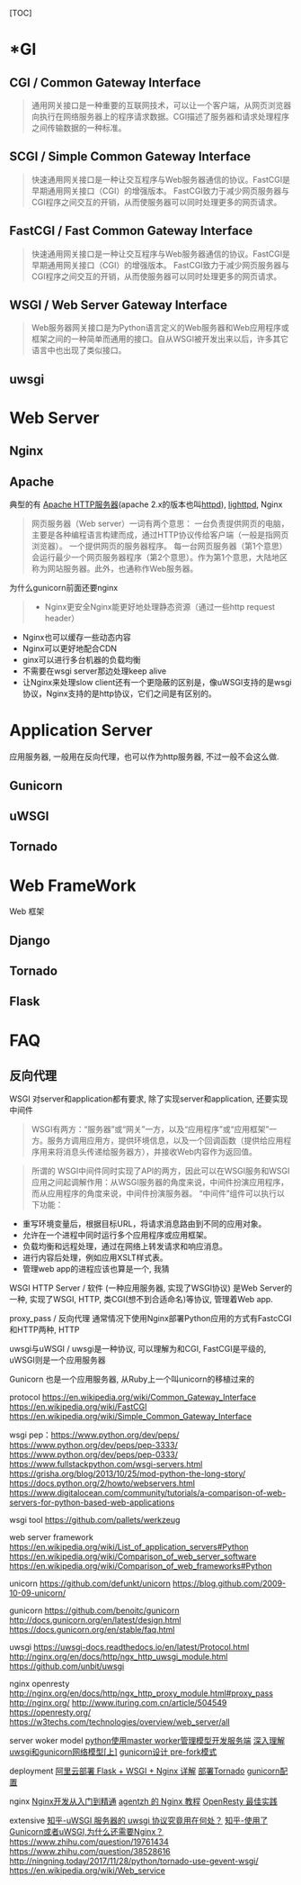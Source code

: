 <!--# CGI, FastCGI, WSGI, Web Server, proxy_pass，uwsgi，uWSGI-->

[TOC]

# *GI
## CGI / Common Gateway Interface
> 通用网关接口是一种重要的互联网技术，可以让一个客户端，从网页浏览器向执行在网络服务器上的程序请求数据。CGI描述了服务器和请求处理程序之间传输数据的一种标准。

## SCGI / Simple Common Gateway Interface
> 快速通用网关接口是一种让交互程序与Web服务器通信的协议。FastCGI是早期通用网关接口（CGI）的增强版本。
FastCGI致力于减少网页服务器与CGI程序之间交互的开销，从而使服务器可以同时处理更多的网页请求。

## FastCGI / Fast Common Gateway Interface
> 快速通用网关接口是一种让交互程序与Web服务器通信的协议。FastCGI是早期通用网关接口（CGI）的增强版本。
FastCGI致力于减少网页服务器与CGI程序之间交互的开销，从而使服务器可以同时处理更多的网页请求。

## WSGI / Web Server Gateway Interface
> Web服务器网关接口是为Python语言定义的Web服务器和Web应用程序或框架之间的一种简单而通用的接口。自从WSGI被开发出来以后，许多其它语言中也出现了类似接口。

## uwsgi


# Web Server
## Nginx

## Apache
典型的有 [Apache HTTP服务器](https://zh.wikipedia.org/wiki/Apache_HTTP_Server)(apache 2.x的版本也叫[httpd](https://github.com/apache/httpd)), [lighttpd](https://zh.wikipedia.org/wiki/Lighttpd), Nginx
> 网页服务器（Web server）一词有两个意思：
一台负责提供网页的电脑，主要是各种编程语言构建而成，通过HTTP协议传给客户端（一般是指网页浏览器）。
一个提供网页的服务器程序。
每一台网页服务器（第1个意思）会运行最少一个网页服务器程序（第2个意思）。作为第1个意思，大陆地区称为网站服务器。此外，也通称作Web服务器。

为什么gunicorn前面还要nginx
> - Nginx更安全Nginx能更好地处理静态资源（通过一些http request header）
- Nginx也可以缓存一些动态内容
- Nginx可以更好地配合CDN
- ginx可以进行多台机器的负载均衡
- 不需要在wsgi server那边处理keep alive
- 让Nginx来处理slow client还有一个更隐蔽的区别是，像uWSGI支持的是wsgi协议，Nginx支持的是http协议，它们之间是有区别的。

# Application Server
应用服务器, 一般用在反向代理，也可以作为http服务器, 不过一般不会这么做.
## Gunicorn

## uWSGI

## Tornado

# Web FrameWork
Web 框架
## Django

## Tornado

## Flask

# FAQ
## 反向代理


WSGI 对server和application都有要求, 除了实现server和application, 还要实现中间件
> WSGI有两方：“服务器”或“网关”一方，以及“应用程序”或“应用框架”一方。服务方调用应用方，提供环境信息，以及一个回调函数（提供给应用程序用来将消息头传递给服务器方），并接收Web内容作为返回值。

> 所谓的 WSGI中间件同时实现了API的两方，因此可以在WSGI服务和WSGI应用之间起调解作用：从WSGI服务器的角度来说，中间件扮演应用程序，而从应用程序的角度来说，中间件扮演服务器。 “中间件”组件可以执行以下功能：
- 重写环境变量后，根据目标URL，将请求消息路由到不同的应用对象。
- 允许在一个进程中同时运行多个应用程序或应用框架。
- 负载均衡和远程处理，通过在网络上转发请求和响应消息。
- 进行内容后处理，例如应用XSLT样式表。
- 管理web app的进程应该也算是一个, 我猜


WSGI HTTP Server / 软件 (一种应用服务器, 实现了WSGI协议)
是Web Server的一种, 实现了WSGI, HTTP, 类CGI(想不到合适命名)等协议, 管理着Web app.

proxy_pass / 反向代理
通常情况下使用Nginx部署Python应用的方式有FastcCGI和HTTP两种, HTTP


uwsgi与uWSGI / uwsgi是一种协议, 可以理解为和CGI, FastCGI是平级的, uWSGI则是一个应用服务器

Gunicorn 也是一个应用服务器, 从Ruby上一个叫unicorn的移植过来的

protocol
https://en.wikipedia.org/wiki/Common_Gateway_Interface
https://en.wikipedia.org/wiki/FastCGI
https://en.wikipedia.org/wiki/Simple_Common_Gateway_Interface

wsgi
pep：https://www.python.org/dev/peps/
https://www.python.org/dev/peps/pep-3333/
https://www.python.org/dev/peps/pep-0333/
https://www.fullstackpython.com/wsgi-servers.html
https://grisha.org/blog/2013/10/25/mod-python-the-long-story/
https://docs.python.org/2/howto/webservers.html
https://www.digitalocean.com/community/tutorials/a-comparison-of-web-servers-for-python-based-web-applications

wsgi tool
https://github.com/pallets/werkzeug

web server framework
https://en.wikipedia.org/wiki/List_of_application_servers#Python
https://en.wikipedia.org/wiki/Comparison_of_web_server_software
https://en.wikipedia.org/wiki/Comparison_of_web_frameworks#Python

unicorn
https://github.com/defunkt/unicorn
https://blog.github.com/2009-10-09-unicorn/

gunicorn
https://github.com/benoitc/gunicorn
http://docs.gunicorn.org/en/latest/design.html
https://docs.gunicorn.org/en/stable/faq.html

uwsgi
https://uwsgi-docs.readthedocs.io/en/latest/Protocol.html
http://nginx.org/en/docs/http/ngx_http_uwsgi_module.html
https://github.com/unbit/uwsgi

nginx openresty
http://nginx.org/en/docs/http/ngx_http_proxy_module.html#proxy_pass
http://nginx.org/
http://www.ituring.com.cn/article/504549
https://openresty.org/
https://w3techs.com/technologies/overview/web_server/all


server woker model
[python使用master worker管理模型开发服务端](http://xiaorui.cc/2015/07/13/python%E4%BD%BF%E7%94%A8master-worker%E7%AE%A1%E7%90%86%E6%A8%A1%E5%9E%8B%E5%BC%80%E5%8F%91%E6%9C%8D%E5%8A%A1%E7%AB%AF/)
[深入理解uwsgi和gunicorn网络模型[上]](http://xiaorui.cc/2017/02/16/%E6%B7%B1%E5%85%A5%E7%90%86%E8%A7%A3uwsgi%E5%92%8Cgunicorn%E7%BD%91%E7%BB%9C%E6%A8%A1%E5%9E%8B%E4%B8%8A/)
[gunicorn设计 pre-fork模式](http://gunicorn.readthedocs.io/en/latest/design.html#pre-fork)


deployment
[阿里云部署 Flask + WSGI + Nginx 详解](http://www.cnblogs.com/Ray-liang/p/4173923.html?utm_source=tuicool&utm_medium=referral)
[部署Tornado](http://demo.pythoner.com/itt2zh/ch8.html)
[gunicorn配置](http://docs.gunicorn.org/en/stable/settings.html)


nginx
[Nginx开发从入门到精通](http://tengine.taobao.org/book/)
[agentzh 的 Nginx 教程](http://openresty.org/download/agentzh-nginx-tutorials-zhcn.html)
[OpenResty 最佳实践](https://moonbingbing.gitbooks.io/openresty-best-practices/content/)


extensive
[知乎-uWSGI 服务器的 uwsgi 协议究竟用在何处？](https://zhihu.com/question/46945479/answer/104066078)
[知乎-使用了Gunicorn或者uWSGI,为什么还需要Nginx？](https://www.zhihu.com/question/30560394)
https://www.zhihu.com/question/19761434
https://www.zhihu.com/question/38528616
http://ningning.today/2017/11/28/python/tornado-use-gevent-wsgi/
https://en.wikipedia.org/wiki/Web_service
